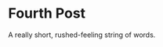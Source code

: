 <!DOCTYPE html>
  <html lang="en">
  <head>
    <meta charset="UTF-8">
    <title>My Blog</title>
  </head>
  <body>
    <h1>Fourth Post</h1>
    <time></time>
    A really short, rushed-feeling string of words.
  </body>
</html>
